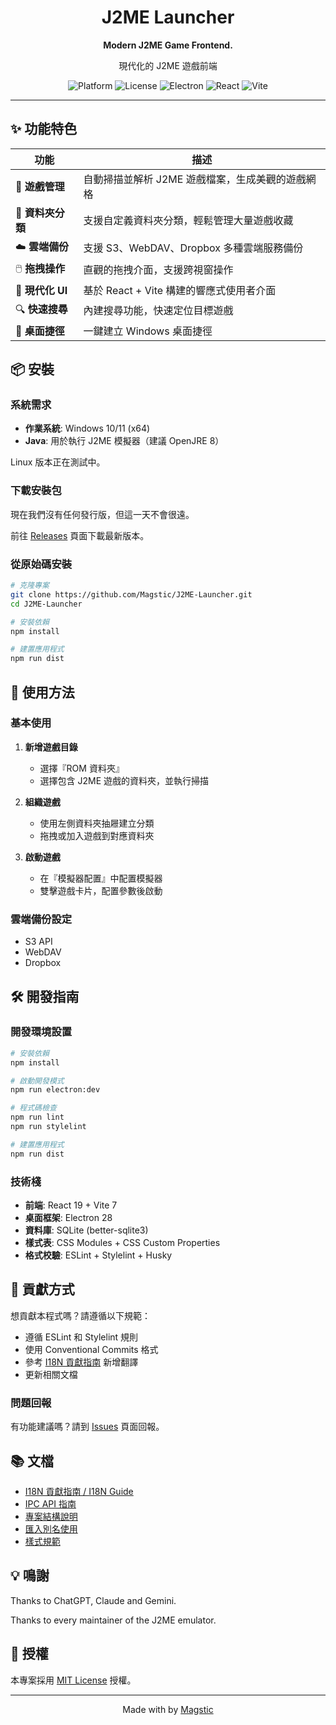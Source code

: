<div align="center">
  <h1>J2ME Launcher</h1>
  <p><strong>Modern J2ME Game Frontend.</strong></p>
  <p>現代化的 J2ME 遊戲前端</p>
  
![Platform](https://img.shields.io/badge/Platform-Windows-blue?style=flat-square)
![License](https://img.shields.io/badge/License-MIT-green?style=flat-square)
![Electron](https://img.shields.io/badge/Electron-28.2.0-47848F?style=flat-square)
![React](https://img.shields.io/badge/React-19.1.1-61DAFB?style=flat-square)
![Vite](https://img.shields.io/badge/Vite-7.0.6-646CFF?style=flat-square)
</div>

---

## ✨ 功能特色

| 功能 | 描述 |
|------|------|
| 🎯 **遊戲管理** | 自動掃描並解析 J2ME 遊戲檔案，生成美觀的遊戲網格 |
| 📁 **資料夾分類** | 支援自定義資料夾分類，輕鬆管理大量遊戲收藏 |
| ☁️ **雲端備份** | 支援 S3、WebDAV、Dropbox 多種雲端服務備份 |
| 🖱️ **拖拽操作** | 直觀的拖拽介面，支援跨視窗操作 |
| 🎨 **現代化 UI** | 基於 React + Vite 構建的響應式使用者介面 |
| 🔍 **快速搜尋** | 內建搜尋功能，快速定位目標遊戲 |
| 🎯 **桌面捷徑** | 一鍵建立 Windows 桌面捷徑 |

## 📦 安裝

### 系統需求

- **作業系統**: Windows 10/11 (x64)
- **Java**: 用於執行 J2ME 模擬器（建議 OpenJRE 8）

Linux 版本正在測試中。

### 下載安裝包

現在我們沒有任何發行版，但這一天不會很遠。

前往 [Releases](https://github.com/Magstic/J2ME-Launcher/releases) 頁面下載最新版本。

### 從原始碼安裝

```bash
# 克隆專案
git clone https://github.com/Magstic/J2ME-Launcher.git
cd J2ME-Launcher

# 安裝依賴
npm install

# 建置應用程式
npm run dist
```

## 🚀 使用方法

### 基本使用

1. **新增遊戲目錄**
   - 選擇『ROM 資料夾』
   - 選擇包含 J2ME 遊戲的資料夾，並執行掃描

2. **組織遊戲**
   - 使用左側資料夾抽屜建立分類
   - 拖拽或加入遊戲到對應資料夾

3. **啟動遊戲**
   - 在『模擬器配置』中配置模擬器
   - 雙擊遊戲卡片，配置參數後啟動

### 雲端備份設定

- S3 API
- WebDAV
- Dropbox

## 🛠️ 開發指南

### 開發環境設置

```bash
# 安裝依賴
npm install

# 啟動開發模式
npm run electron:dev

# 程式碼檢查
npm run lint
npm run stylelint

# 建置應用程式
npm run dist
```

### 技術棧

- **前端**: React 19 + Vite 7
- **桌面框架**: Electron 28
- **資料庫**: SQLite (better-sqlite3)
- **樣式表**: CSS Modules + CSS Custom Properties
- **格式校驗**: ESLint + Stylelint + Husky

## 🤝 貢獻方式

想貢獻本程式嗎？請遵循以下規範：

- 遵循 ESLint 和 Stylelint 規則
- 使用 Conventional Commits 格式
- 參考 [I18N 貢獻指南](docs/I18N-Guide.md) 新增翻譯
- 更新相關文檔

### 問題回報

有功能建議嗎？請到 [Issues](https://github.com/Magstic/J2ME-Launcher/issues) 頁面回報。

## 📚 文檔

- [I18N 貢獻指南 / I18N Guide](docs/I18N-Guide.md)
- [IPC API 指南](docs/IPC-Guide.md)
- [專案結構說明](docs/tree.md)
- [匯入別名使用](docs/aliases.zh.md)
- [樣式規範](docs/Stylelint-Config.md)

## 💡 鳴謝

Thanks to ChatGPT, Claude and Gemini.

Thanks to every maintainer of the J2ME emulator.

## 📄 授權

本專案採用 [MIT License](LICENSE) 授權。

---

<div align="center">
  <p>Made with by <a href="https://github.com/Magstic">Magstic</a></p>
</div>